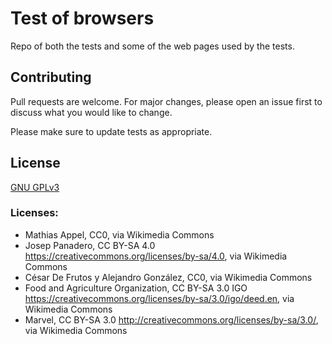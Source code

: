 # Test of browsers
Repo of both the tests and some of the web pages used by the tests.

## Contributing

Pull requests are welcome. For major changes, please open an issue first
to discuss what you would like to change.

Please make sure to update tests as appropriate.

## License

[GNU GPLv3](https://choosealicense.com/licenses/gpl-3.0/)


### Licenses:
* Mathias Appel, CC0, via Wikimedia Commons
* Josep Panadero, CC BY-SA 4.0 <https://creativecommons.org/licenses/by-sa/4.0>, via Wikimedia Commons
* César De Frutos y Alejandro González, CC0, via Wikimedia Commons
* Food and Agriculture Organization, CC BY-SA 3.0 IGO <https://creativecommons.org/licenses/by-sa/3.0/igo/deed.en>, via Wikimedia Commons
* Marvel, CC BY-SA 3.0 <http://creativecommons.org/licenses/by-sa/3.0/>, via Wikimedia Commons


